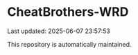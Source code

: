 # CheatBrothers-WRD

Last updated: 2025-06-07 23:57:53

This repository is automatically maintained.
